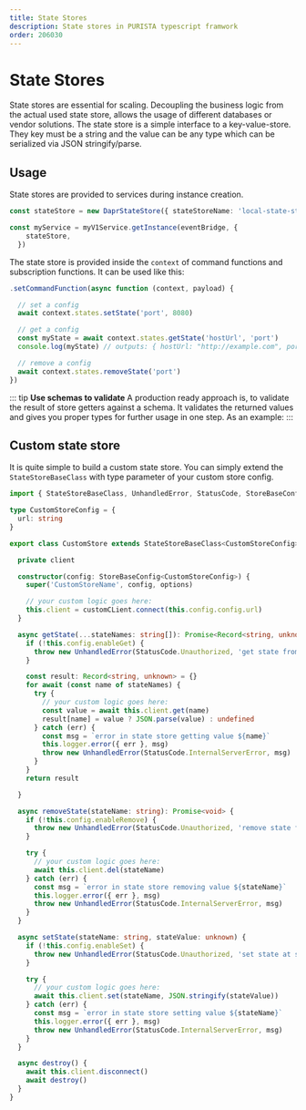 ```yaml
---
title: State Stores
description: State stores in PURISTA typescript framwork
order: 206030
---
```


# State Stores

State stores are essential for scaling.
Decoupling the business logic from the actual used state store, allows the usage of different databases or vendor solutions.
The state store is a simple interface to a key-value-store. They key must be a string and the value can be any type which can be serialized via JSON stringify/parse.

## Usage

State stores are provided to services during instance creation.

```typescript
const stateStore = new DaprStateStore({ stateStoreName: 'local-state-store' })

const myService = myV1Service.getInstance(eventBridge, {
    stateStore,
  })
```

The state store is provided inside the `context` of command functions and subscription functions.
It can be used like this:

```typescript
.setCommandFunction(async function (context, payload) {

  // set a config
  await context.states.setState('port', 8080)

  // get a config
  const myState = await context.states.getState('hostUrl', 'port')
  console.log(myState) // outputs: { hostUrl: "http://example.com", port: 8080 }

  // remove a config
  await context.states.removeState('port')
})
```

::: tip
**Use schemas to validate**
A production ready approach is, to validate the result of store getters against a schema.
It validates the returned values and gives you proper types for further usage in one step.
As an example:
:::

## Custom state store

It is quite simple to build a custom state store.
You can simply extend the `StateStoreBaseClass` with type parameter of your custom store config.

```typescript
import { StateStoreBaseClass, UnhandledError, StatusCode, StoreBaseConfig } from '@purista/core'

type CustomStoreConfig = {
  url: string
}

export class CustomStore extends StateStoreBaseClass<CustomStoreConfig> {

  private client

  constructor(config: StoreBaseConfig<CustomStoreConfig>) {
    super('CustomStoreName', config, options)

    // your custom logic goes here:
    this.client = customCLient.connect(this.config.config.url)
  }

  async getState(...stateNames: string[]): Promise<Record<string, unknown>> {
    if (!this.config.enableGet) {
      throw new UnhandledError(StatusCode.Unauthorized, 'get state from store is disabled by config')
    }

    const result: Record<string, unknown> = {}
    for await (const name of stateNames) {
      try {
        // your custom logic goes here:
        const value = await this.client.get(name)
        result[name] = value ? JSON.parse(value) : undefined
      } catch (err) {
        const msg = `error in state store getting value ${name}`
        this.logger.error({ err }, msg)
        throw new UnhandledError(StatusCode.InternalServerError, msg)
      }
    }
    return result

  }

  async removeState(stateName: string): Promise<void> {
    if (!this.config.enableRemove) {
      throw new UnhandledError(StatusCode.Unauthorized, 'remove state from store is disabled by config')
    }

    try {
      // your custom logic goes here:
      await this.client.del(stateName)
    } catch (err) {
      const msg = `error in state store removing value ${stateName}`
      this.logger.error({ err }, msg)
      throw new UnhandledError(StatusCode.InternalServerError, msg)
    }
  }

  async setState(stateName: string, stateValue: unknown) {
    if (!this.config.enableSet) {
      throw new UnhandledError(StatusCode.Unauthorized, 'set state at store is disabled by config')
    }

    try {
      // your custom logic goes here:
      await this.client.set(stateName, JSON.stringify(stateValue))
    } catch (err) {
      const msg = `error in state store setting value ${stateName}`
      this.logger.error({ err }, msg)
      throw new UnhandledError(StatusCode.InternalServerError, msg)
    }
  }

  async destroy() {
    await this.client.disconnect()
    await destroy()
  }
}
```

